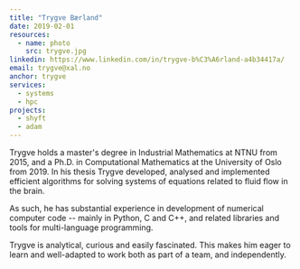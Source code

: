 ```yaml
---
title: "Trygve Bærland"
date: 2019-02-01
resources:
  - name: photo
    src: trygve.jpg
linkedin: https://www.linkedin.com/in/trygve-b%C3%A6rland-a4b34417a/
email: trygve@xal.no
anchor: trygve
services:
  - systems
  - hpc
projects:
  - shyft
  - adam
---
```


Trygve holds a master's degree in Industrial Mathematics at NTNU from 2015, and
 a Ph.D. in Computational Mathematics at the University of Oslo from
2019. In his thesis Trygve developed, analysed and implemented efficient
algorithms for solving systems of equations related to fluid flow in the brain.

<!--more-->

As such, he has substantial experience in development of numerical computer
code -- mainly in Python, C and C++, and related libraries and tools for
multi-language programming.

Trygve is analytical, curious and easily fascinated. This makes him eager to
learn and well-adapted to work both as part of a team, and independently.
